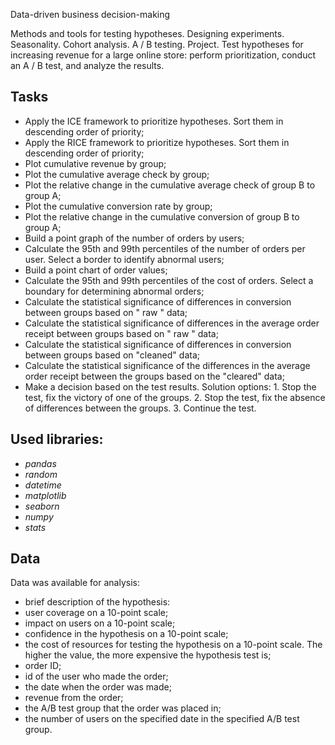 Data-driven business decision-making

Methods and tools for testing hypotheses. Designing experiments. Seasonality. Cohort analysis. A / B testing. Project. Test hypotheses for increasing revenue for a large online store: perform prioritization, conduct an A / B test, and analyze the results.


## Tasks

- Apply the ICE framework to prioritize hypotheses. Sort them in descending order of priority;
- Apply the RICE framework to prioritize hypotheses. Sort them in descending order of priority;
- Plot cumulative revenue by group;
- Plot the cumulative average check by group;
- Plot the relative change in the cumulative average check of group B to group A;
- Plot the cumulative conversion rate by group;
- Plot the relative change in the cumulative conversion of group B to group A;
- Build a point graph of the number of orders by users;
- Calculate the 95th and 99th percentiles of the number of orders per user. Select a border to identify abnormal users;
- Build a point chart of order values;
- Calculate the 95th and 99th percentiles of the cost of orders. Select a boundary for determining abnormal orders;
- Calculate the statistical significance of differences in conversion between groups based on " raw " data;
- Calculate the statistical significance of differences in the average order receipt between groups based on " raw " data;
- Calculate the statistical significance of differences in conversion between groups based on "cleaned" data;
- Calculate the statistical significance of the differences in the average order receipt between the groups based on the "cleared" data;
- Make a decision based on the test results. Solution options: 1. Stop the test, fix the victory of one of the groups. 2. Stop the test, fix the absence of differences between the groups. 3. Continue the test.


## Used libraries:
- *pandas*
- *random*
- *datetime*
- *matplotlib*
- *seaborn*
- *numpy*
- *stats*

## Data

Data was available for analysis:

- brief description of the hypothesis:
- user coverage on a 10-point scale;
- impact on users on a 10-point scale;
- confidence in the hypothesis on a 10-point scale;
- the cost of resources for testing the hypothesis on a 10-point scale. The higher the value, the more expensive the hypothesis test is;
- order ID;
- id of the user who made the order;
- the date when the order was made;  
- revenue from the order;
- the A/B test group that the order was placed in;
- the number of users on the specified date in the specified A/B test group.

